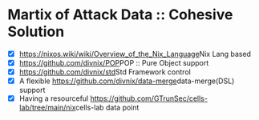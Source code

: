 # Martix of Attack Data :: Cohesive Solution

- [x] <https://nixos.wiki/wiki/Overview_of_the_Nix_Language>Nix Lang based
- [x] <https://github.com/divnix/POP>POP :: Pure Object support
- [x] <https://github.com/divnix/std>Std Framework control
- [x] A flexible <https://github.com/divnix/data-merge>data-merge(DSL) support
- [x] Having a resourceful <https://github.com/GTrunSec/cells-lab/tree/main/nix>cells-lab data point
